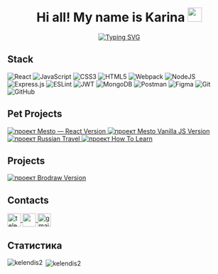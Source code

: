 <h1 align="center"> Hi all! My name is Karina
  <img src="https://github.com/blackcater/blackcater/raw/main/images/Hi.gif" height="32"/>
</h1>
<p align="center">
  <a href="https://git.io/typing-svg">
    <img src="https://readme-typing-svg.herokuapp.com?font=Fira+Code&pause=1000&color=EFF7F2&background=BB2649&center=true&vCenter=true&width=435&lines=I+am+a+frontend-developer" alt="Typing SVG" />
  </a>
</p>

<h2>Stack</h2>

![React](https://img.shields.io/badge/react-%2320232a.svg?style=for-the-badge&logo=react&logoColor=%2361DAFB)
![JavaScript](https://img.shields.io/badge/javascript-%23323330.svg?style=for-the-badge&logo=javascript&logoColor=%23F7DF1E)
![CSS3](https://img.shields.io/badge/css3-%231572B6.svg?style=for-the-badge&logo=css3&logoColor=white)
![HTML5](https://img.shields.io/badge/html5-%23E34F26.svg?style=for-the-badge&logo=html5&logoColor=white)
![Webpack](https://img.shields.io/badge/webpack-%238DD6F9.svg?style=for-the-badge&logo=webpack&logoColor=black)
![NodeJS](https://img.shields.io/badge/node.js-6DA55F?style=for-the-badge&logo=node.js&logoColor=white)
![Express.js](https://img.shields.io/badge/express.js-%23404d59.svg?style=for-the-badge&logo=express&logoColor=%2361DAFB)
![ESLint](https://img.shields.io/badge/ESLint-4B3263?style=for-the-badge&logo=eslint&logoColor=white)
![JWT](https://img.shields.io/badge/JWT-black?style=for-the-badge&logo=JSON%20web%20tokens)
![MongoDB](https://img.shields.io/badge/MongoDB-%234ea94b.svg?style=for-the-badge&logo=mongodb&logoColor=white)
![Postman](https://img.shields.io/badge/Postman-FF6C37?style=for-the-badge&logo=postman&logoColor=white)
![Figma](https://img.shields.io/badge/figma-%23F24E1E.svg?style=for-the-badge&logo=figma&logoColor=white)
![Git](https://img.shields.io/badge/git-%23F05033.svg?style=for-the-badge&logo=git&logoColor=white)
![GitHub](https://img.shields.io/badge/github-%23121011.svg?style=for-the-badge&logo=github&logoColor=white)

<h2 >Pet Projects</h2>
<p align="left">

  <a href="https://github.com/Kelendis2/react-mesto-api-full-gha" target="_blank">
    <img alt="проект Mesto — React Version" src="https://img.shields.io/badge/Mesto--React--Version-90dbf4?style=for-the-badge">
  </a>
  <a href="https://github.com/Kelendis2/mesto" target="_blank">
    <img alt="проект Mesto Vanilla JS Version" src="https://img.shields.io/badge/Mesto--Vanilla--JS--Version-8eecf5?style=for-the-badge">
  </a>
  <a href="https://github.com/Kelendis2/russian-travel" target="_blank">
    <img alt="проект Russian Travel" src="https://img.shields.io/badge/Russian--Travel-98f5e1?style=for-the-badge">
  </a>
  <a href="https://github.com/Kelendis2/how-to-learn" target="_blank">
    <img alt="проект How To Learn" src="https://img.shields.io/badge/How--To--Learn-b9fbc0?style=for-the-badge">
  </a>
</p>
<p>
</p>
<h2 >Projects</h2>
<p align="left">

  <a href="https://brodraw.com" target="_blank">
    <img alt="проект Brodraw Version" src="[https://img.shields.io/badge/Mesto--React--Version-90dbf4?style=for-the-badge](https://img.shields.io/badge/Brodraw-8A2BE2?style=for-the-badge
)">
  </a>

</p>

<h2 align="left">Contacts</h2>
<p align="left">
  <a href="https://telegram.im/@kelendis" target="blank">
    <img align="center" src="https://user-images.githubusercontent.com/94970622/214825222-183351b0-5b5c-444c-b459-512181d8fc48.png" alt="telegram" height="30" width="30" />
  </a>
  <a href="https://instagram.com/kelendis" target="blank">
    <img align="center" src="https://user-images.githubusercontent.com/94970622/214824999-0ba97f78-7720-4f12-852d-e2b9d07aa197.png" height="30" width="30" />
  </a>
  <a href="mailto:kelendis2@gmail.com" target="blank">
    <img align="center" src="https://user-images.githubusercontent.com/94970622/214825481-dc54038e-5a13-46fa-9f82-d0cf4a435ed4.png" alt="gmail" height="30" width="30" />
  </a>
</p>
                                                                                                        
<h2 align="left">Статистика</h2>
<p><img align="left" src="https://github-readme-stats-sigma-five.vercel.app/api/top-langs?username=kelendis2&show_icons=true&locale=en&layout=compact" alt="kelendis2" /></p>

<p>&nbsp;<img align="center" src="https://github-readme-stats-sigma-five.vercel.app/api?username=kelendis2&show_icons=true&locale=en" alt="kelendis2" /></p>                                                                                                                                   
